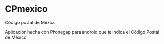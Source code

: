 CPmexico
========

Código postal de México

Aplicación hecha con Phonegap para android que te indica el Código Postal de México
